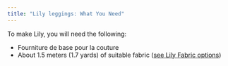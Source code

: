 ```yaml
---
title: "Lily leggings: What You Need"
---
```


To make Lily, you will need the following:

- Fourniture de base pour la couture
- About 1.5 meters (1.7 yards) of suitable fabric ([see Lily Fabric options](/docs/designs/lily/fabric))
